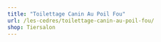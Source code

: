 ```yaml
---
title: "Toilettage Canin Au Poil Fou"
url: /les-cedres/toilettage-canin-au-poil-fou/
shop: Tiersalon
---
```

